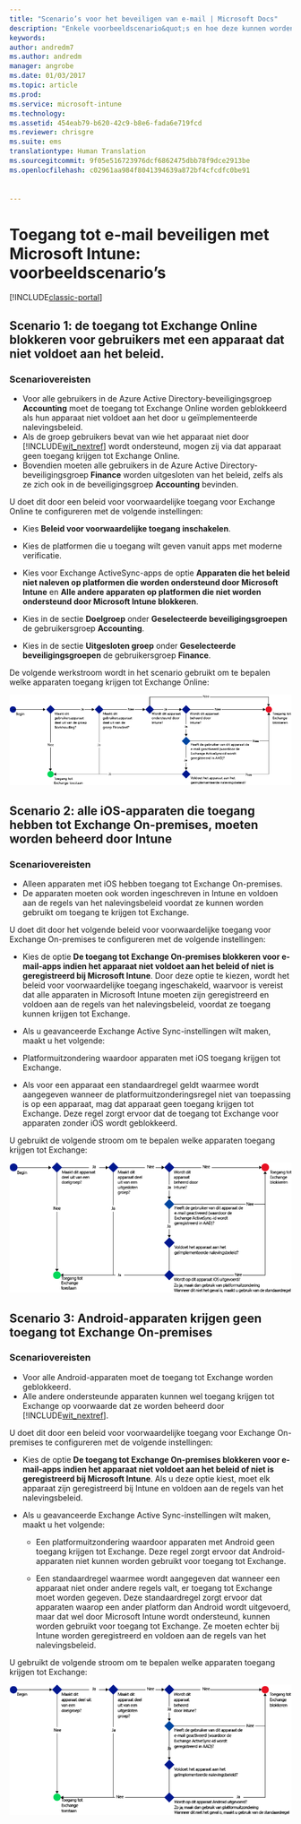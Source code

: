 ```yaml
---
title: "Scenario’s voor het beveiligen van e-mail | Microsoft Docs"
description: "Enkele voorbeeldscenario&quot;s en hoe deze kunnen worden geïmplementeerd met voorwaardelijke toegang."
keywords: 
author: andredm7
ms.author: andredm
manager: angrobe
ms.date: 01/03/2017
ms.topic: article
ms.prod: 
ms.service: microsoft-intune
ms.technology: 
ms.assetid: 454eab79-b620-42c9-b8e6-fada6e719fcd
ms.reviewer: chrisgre
ms.suite: ems
translationtype: Human Translation
ms.sourcegitcommit: 9f05e516723976dcf6862475dbb78f9dce2913be
ms.openlocfilehash: c02961aa984f8041394639a872bf4cfcdfc0be91


---
```


# <a name="protect-access-to-email-with-microsoft-intune-example-scenarios"></a>Toegang tot e-mail beveiligen met Microsoft Intune: voorbeeldscenario’s

[!INCLUDE[classic-portal](../includes/classic-portal.md)]

## <a name="scenario-1-block-users-from-using-noncompliant-devices-to-access-exchange-online"></a>Scenario 1: de toegang tot Exchange Online blokkeren voor gebruikers met een apparaat dat niet voldoet aan het beleid.
### <a name="scenario-requirements"></a>Scenariovereisten
- Voor alle gebruikers in de Azure Active Directory-beveiligingsgroep **Accounting** moet de toegang tot Exchange Online worden geblokkeerd als hun apparaat niet voldoet aan het door u geïmplementeerde nalevingsbeleid.
- Als de groep gebruikers bevat van wie het apparaat niet door [!INCLUDE[wit_nextref](../includes/wit_nextref_md.md)] wordt ondersteund, mogen zij via dat apparaat geen toegang krijgen tot Exchange Online.
- Bovendien moeten alle gebruikers in de Azure Active Directory-beveiligingsgroep **Finance** worden uitgesloten van het beleid, zelfs als ze zich ook in de beveiligingsgroep **Accounting** bevinden.

U doet dit door een beleid voor voorwaardelijke toegang voor Exchange Online te configureren met de volgende instellingen:

- Kies **Beleid voor voorwaardelijke toegang inschakelen**.

- Kies de platformen die u toegang wilt geven vanuit apps met moderne verificatie.
- Kies voor Exchange ActiveSync-apps de optie **Apparaten die het beleid niet naleven op platformen die worden ondersteund door Microsoft Intune** en **Alle andere apparaten op platformen die niet worden ondersteund door Microsoft Intune blokkeren**.
-   Kies in de sectie **Doelgroep** onder **Geselecteerde beveiligingsgroepen** de gebruikersgroep **Accounting**.

-   Kies in de sectie **Uitgesloten groep** onder **Geselecteerde beveiligingsgroepen** de gebruikersgroep **Finance**.


De volgende werkstroom wordt in het scenario gebruikt om te bepalen welke apparaten toegang krijgen tot Exchange Online:

![Diagram met werkstroom voor toegang tot apparaten](./media/ConditionalAccess8-5.png)

## <a name="scenario-2-all-ios-devices-that-access-exchange-on-premises-must-be-managed-by-intune"></a>Scenario 2: alle iOS-apparaten die toegang hebben tot Exchange On-premises, moeten worden beheerd door Intune
### <a name="scenario-requirements"></a>Scenariovereisten
- Alleen apparaten met iOS hebben toegang tot Exchange On-premises.
- De apparaten moeten ook worden ingeschreven in Intune en voldoen aan de regels van het nalevingsbeleid voordat ze kunnen worden gebruikt om toegang te krijgen tot Exchange.

U doet dit door het volgende beleid voor voorwaardelijke toegang voor Exchange On-premises te configureren met de volgende instellingen:

-   Kies de optie **De toegang tot Exchange On-premises blokkeren voor e-mail-apps indien het apparaat niet voldoet aan het beleid of niet is geregistreerd bij Microsoft Intune**. Door deze optie te kiezen, wordt het beleid voor voorwaardelijke toegang ingeschakeld, waarvoor is vereist dat alle apparaten in Microsoft Intune moeten zijn geregistreerd en voldoen aan de regels van het nalevingsbeleid, voordat ze toegang kunnen krijgen tot Exchange.

-   Als u geavanceerde Exchange Active Sync-instellingen wilt maken, maakt u het volgende:

  -   Platformuitzondering waardoor apparaten met iOS toegang krijgen tot Exchange.   

  -   Als voor een apparaat een standaardregel geldt waarmee wordt aangegeven wanneer de platformuitzonderingsregel niet van toepassing is op een apparaat, mag dat apparaat geen toegang krijgen tot Exchange. Deze regel zorgt ervoor dat de toegang tot Exchange voor apparaten zonder iOS wordt geblokkeerd.

U gebruikt de volgende stroom om te bepalen welke apparaten toegang krijgen tot Exchange:

![Diagram met werkstroom voor toegang tot apparaten](./media/ConditionalAccess8-3.png)

## <a name="scenario-3-no-android-devices-can-access-exchange-on-premises"></a>Scenario 3: Android-apparaten krijgen geen toegang tot Exchange On-premises
### <a name="scenario-requirements"></a>Scenariovereisten
- Voor alle Android-apparaten moet de toegang tot Exchange worden geblokkeerd.
- Alle andere ondersteunde apparaten kunnen wel toegang krijgen tot Exchange op voorwaarde dat ze worden beheerd door [!INCLUDE[wit_nextref](../includes/wit_nextref_md.md)].

U doet dit door een beleid voor voorwaardelijke toegang voor Exchange On-premises te configureren met de volgende instellingen:

-   Kies de optie **De toegang tot Exchange On-premises blokkeren voor e-mail-apps indien het apparaat niet voldoet aan het beleid of niet is geregistreerd bij Microsoft Intune**. Als u deze optie kiest, moet elk apparaat zijn geregistreerd bij Intune en voldoen aan de regels van het nalevingsbeleid.

- Als u geavanceerde Exchange Active Sync-instellingen wilt maken, maakt u het volgende:
  -   Een platformuitzondering waardoor apparaten met Android geen toegang krijgen tot Exchange. Deze regel zorgt ervoor dat Android-apparaten niet kunnen worden gebruikt voor toegang tot Exchange.

  -   Een standaardregel waarmee wordt aangegeven dat wanneer een apparaat niet onder andere regels valt, er toegang tot Exchange moet worden gegeven. Deze standaardregel zorgt ervoor dat apparaten waarop een ander platform dan Android wordt uitgevoerd, maar dat wel door Microsoft Intune wordt ondersteund, kunnen worden gebruikt voor toegang tot Exchange. Ze moeten echter bij Intune worden geregistreerd en voldoen aan de regels van het nalevingsbeleid.

U gebruikt de volgende stroom om te bepalen welke apparaten toegang krijgen tot Exchange:

![Diagram met werkstroom voor toegang tot apparaten](./media/ConditionalAccess8-4.png)



<!--HONumber=Jan17_HO4-->


